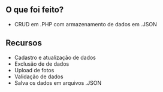 ## O que foi feito? 

 - CRUD em .PHP com armazenamento de dados em .JSON

## Recursos

 - Cadastro e atualização de dados
 - Exclusão de de dados
 - Upload de fotos
 - Validação de dados
 - Salva os dados em arquivos .JSON
